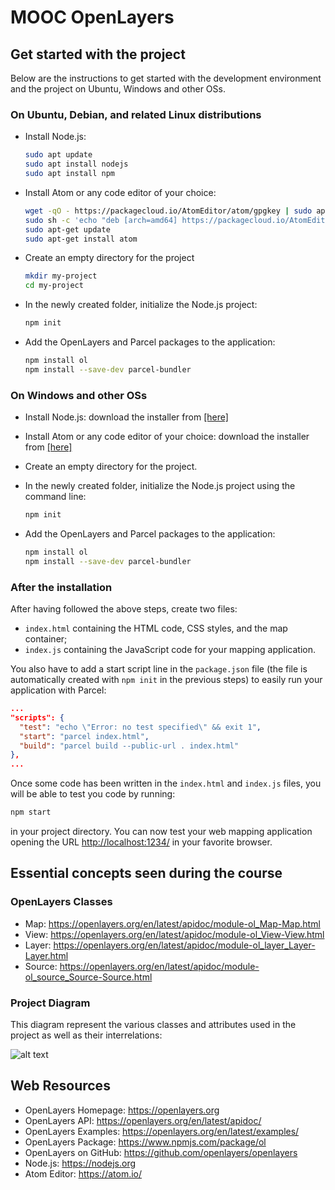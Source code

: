 # MOOC OpenLayers

## Get started with the project

Below are the instructions to get started with the development environment and the project on Ubuntu, Windows and other OSs.

### On Ubuntu, Debian, and related Linux distributions

- Install Node.js:
   ```bash
   sudo apt update
   sudo apt install nodejs
   sudo apt install npm
   ```

- Install Atom or any code editor of your choice:
   ```bash
   wget -qO - https://packagecloud.io/AtomEditor/atom/gpgkey | sudo apt-key add -
   sudo sh -c 'echo "deb [arch=amd64] https://packagecloud.io/AtomEditor/atom/any/ any main" > /etc/apt/sources.list.d/atom.list'
   sudo apt-get update
   sudo apt-get install atom
   ```

- Create an empty directory for the project
   ```bash
   mkdir my-project
   cd my-project
   ```

- In the newly created folder, initialize the Node.js project:
   ```bash
   npm init
   ```

- Add the OpenLayers and Parcel packages to the application:
   ```bash
   npm install ol
   npm install --save-dev parcel-bundler
   ```

### On Windows and other OSs

- Install Node.js: download the installer from [[here]](https://nodejs.org/en/download/)

- Install Atom or any code editor of your choice: download the installer from [[here]](https://atom.io/)

- Create an empty directory for the project.

- In the newly created folder, initialize the Node.js project using the command line:
   ```bash
   npm init
   ```

- Add the OpenLayers and Parcel packages to the application:
   ```bash
   npm install ol
   npm install --save-dev parcel-bundler
   ```

### After the installation

After having followed the above steps, create two files:
- `index.html` containing the HTML code, CSS styles, and the map container;
- `index.js` containing the JavaScript code for your mapping application.

You also have to add a start script line in the `package.json` file (the file is automatically created with `npm init` in the previous steps) to easily run your application with Parcel:

```json
...
"scripts": {
  "test": "echo \"Error: no test specified\" && exit 1",
  "start": "parcel index.html",
  "build": "parcel build --public-url . index.html"
},
...
```

Once some code has been written in the `index.html` and `index.js` files, you will be able to test you code by running:

```bash
npm start
```

in your project directory. You can now test your web mapping application opening the URL [http://localhost:1234/](http://localhost:1234/) in your favorite browser.


## Essential concepts seen during the course

### OpenLayers Classes
* Map: https://openlayers.org/en/latest/apidoc/module-ol_Map-Map.html
* View: https://openlayers.org/en/latest/apidoc/module-ol_View-View.html
* Layer: https://openlayers.org/en/latest/apidoc/module-ol_layer_Layer-Layer.html
* Source: https://openlayers.org/en/latest/apidoc/module-ol_source_Source-Source.html

### Project Diagram

This diagram represent the various classes and attributes used in the project as well as their interrelations:

![alt text](https://github.com/faselm/mooc-openlayers-project/blob/main/diagrams/diagram-2.10.png "Diagram")

## Web Resources
* OpenLayers Homepage: https://openlayers.org
* OpenLayers API: https://openlayers.org/en/latest/apidoc/
* OpenLayers Examples: https://openlayers.org/en/latest/examples/
* OpenLayers Package: https://www.npmjs.com/package/ol
* OpenLayers on GitHub: https://github.com/openlayers/openlayers
* Node.js: https://nodejs.org
* Atom Editor: https://atom.io/
